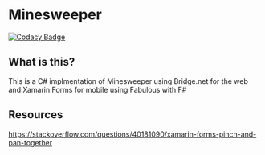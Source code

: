 # Minesweeper
[![Codacy Badge](https://api.codacy.com/project/badge/Grade/89b895c3665e4d21a0a9141ebcacb05d)](https://app.codacy.com/app/chrisevans9629/Minesweeper?utm_source=github.com&utm_medium=referral&utm_content=chrisevans9629/Minesweeper&utm_campaign=Badge_Grade_Dashboard)

## What is this?
This is a C# implmentation of Minesweeper using Bridge.net for the web and Xamarin.Forms for mobile using Fabulous with F#
## Resources
https://stackoverflow.com/questions/40181090/xamarin-forms-pinch-and-pan-together